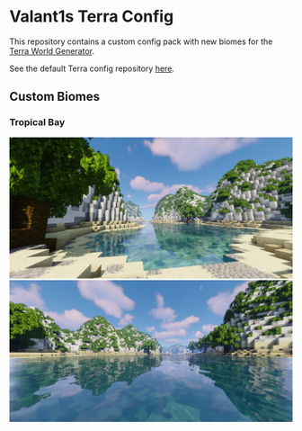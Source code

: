 # Valant1s Terra Config
This repository contains a custom config pack with new biomes for the [Terra World Generator](https://github.com/PolyhedralDev/Terra).

See the default Terra config repository [here](https://github.com/PolyhedralDev/Terra).

## Custom Biomes
### Tropical Bay
![](https://github.com/Valant1s/TerraConfig/blob/main/img/TropicalBay_1.png?raw=true)
![](https://github.com/Valant1s/TerraConfig/blob/main/img/TropicalBay_2.png?raw=true)